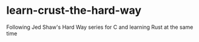 learn-crust-the-hard-way
========================

Following Jed Shaw's Hard Way series for C and learning Rust at the same time

